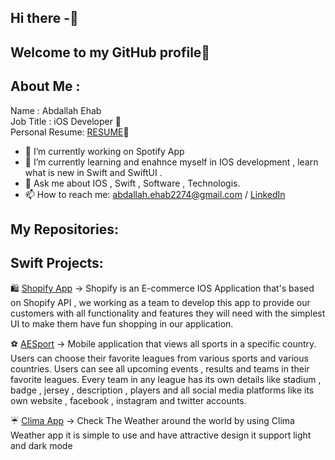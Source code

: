 ## Hi there -👋
## Welcome to my GitHub profile👋


## About Me :

   Name : Abdallah Ehab        
   Job Title : iOS Developer 📱     
    Personal Resume: [RESUME](https://drive.google.com/file/d/1Yp2pIyi5h-7xkvWkAj36K_6dX5JSaVqS/view)📄


- 🔭 I’m currently working on Spotify App
- 🌱 I’m currently learning and enahnce myself in IOS development , learn what is new in Swift and  SwiftUI .
- 💬 Ask me about IOS , Swift , Software , Technologis.
- 📫 How to reach me: abdallah.ehab2274@gmail.com / [LinkedIn](https://www.linkedin.com/in/abdallah-ehab-505652217/)

## My Repositories:

## Swift Projects:

🛍 [Shopify App](https://github.com/AbdallahEhab00/ShopifyApp) -> Shopify is an E-commerce IOS Application that's based on Shopify API , we working as a team to develop this app to provide our customers with all functionality and features they will need with the simplest UI to make them have fun shopping in our application.

⚽️ [AESport](https://github.com/AbdallahEhab00/AESport) -> Mobile application that views all sports in a specific country. Users can choose their favorite leagues from various sports and various countries. Users can see all upcoming events , results and teams in their favorite leagues. Every team in any league has its own details like stadium , badge , jersey , description , players and all social media platforms like its own website , facebook , instagram and twitter accounts.

☔️ [Clima App](https://github.com/AbdallahEhab00/Clima) -> Check The Weather around the world by using Clima Weather app it is simple to use and have attractive design it support light and dark mode 



